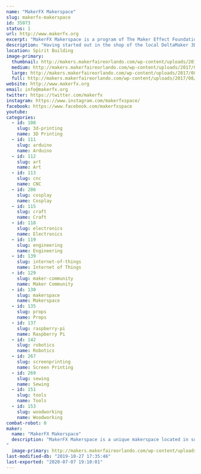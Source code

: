 ```yaml
---
name: "MakerFX Makerspace"
slug: makerfx-makerspace
id: 35073
status: 1
url: http://www.makerfx.org
excerpt: "MakerFX Makerspace is a program of The Maker Effect Foundation located in south Orlando. "
description: "Having started out in the shop of the local DeltaMaker 3D Printer factory, MakerFX now has their own dedicated space in South Orlando and a growing community of makers that are in many different realms of making. From bee keeping, 3D printing, circuit board design, costuming/cosplay, woodworking and more, the members of MakerFX strive to make our community of makers a hub of learning for South Orlando."
location: Spirit Building
image-primary:
  thumbnail: http://makers.makerfaireorlando.com/wp-content/uploads/2017/08/MFX-Meetup-Header-2-150x150.png
  medium: http://makers.makerfaireorlando.com/wp-content/uploads/2017/08/MFX-Meetup-Header-2-300x47.png
  large: http://makers.makerfaireorlando.com/wp-content/uploads/2017/08/MFX-Meetup-Header-2.png
  full: http://makers.makerfaireorlando.com/wp-content/uploads/2017/08/MFX-Meetup-Header-2.png
website: http://www.makerfx.org
email: info@makerfx.org
twitter: https://twitter.com/makerfx
instagram: https://www.instagram.com/makerfxspace/
facebook: https://www.facebook.com/makerfxspace
youtube: 
categories:
  - id: 108
    slug: 3d-printing
    name: 3D Printing
  - id: 111
    slug: arduino
    name: Arduino
  - id: 112
    slug: art
    name: Art
  - id: 113
    slug: cnc
    name: CNC
  - id: 286
    slug: cosplay
    name: Cosplay
  - id: 115
    slug: craft
    name: Craft
  - id: 118
    slug: electronics
    name: Electronics
  - id: 119
    slug: engineering
    name: Engineering
  - id: 139
    slug: internet-of-things
    name: Internet of Things
  - id: 129
    slug: maker-community
    name: Maker Community
  - id: 130
    slug: makerspace
    name: Makerspace
  - id: 135
    slug: props
    name: Props
  - id: 137
    slug: raspberry-pi
    name: Raspberry Pi
  - id: 142
    slug: robotics
    name: Robotics
  - id: 267
    slug: screenprinting
    name: Screen Printing
  - id: 269
    slug: sewing
    name: Sewing
  - id: 151
    slug: tools
    name: Tools
  - id: 153
    slug: woodworking
    name: Woodworking
combat-robot: 0
maker:
  name: "MakerFX Makerspace"
  description: "MakerFX Makerspace is a unique makerspace located in south Orlando and easily accessible by those in the area. This new makerspace is organize by a group of like minded individuals that saw a need for a new space on the south side or Orlando to fill in the geographic gaps. One of our goals is to work hand in hand with other local spaces in the Greater Orlando area. As a program of The Maker Effect Foundation, MakerFX strives to create unique classes, useful workspaces, and share ideas with the maker community. 
"
  image-primary: http://makers.makerfaireorlando.com/wp-content/uploads/2017/08/makerfx_hex_square.png
last-modified-db: "2019-10-27 17:35:46"
last-exported: "2020-07-07 19:10:01"
---
```

